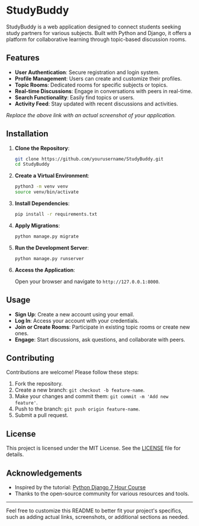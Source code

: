 
# StudyBuddy

StudyBuddy is a web application designed to connect students seeking study partners for various subjects. Built with Python and Django, it offers a platform for collaborative learning through topic-based discussion rooms.

## Features

- **User Authentication**: Secure registration and login system.
- **Profile Management**: Users can create and customize their profiles.
- **Topic Rooms**: Dedicated rooms for specific subjects or topics.
- **Real-time Discussions**: Engage in conversations with peers in real-time.
- **Search Functionality**: Easily find topics or users.
- **Activity Feed**: Stay updated with recent discussions and activities.



*Replace the above link with an actual screenshot of your application.*

## Installation

1. **Clone the Repository**:

   ```bash
   git clone https://github.com/yourusername/StudyBuddy.git
   cd StudyBuddy
   ```

2. **Create a Virtual Environment**:

   ```bash
   python3 -m venv venv
   source venv/bin/activate
   ```

3. **Install Dependencies**:

   ```bash
   pip install -r requirements.txt
   ```

4. **Apply Migrations**:

   ```bash
   python manage.py migrate
   ```

5. **Run the Development Server**:

   ```bash
   python manage.py runserver
   ```

6. **Access the Application**:

   Open your browser and navigate to `http://127.0.0.1:8000`.

## Usage

- **Sign Up**: Create a new account using your email.
- **Log In**: Access your account with your credentials.
- **Join or Create Rooms**: Participate in existing topic rooms or create new ones.
- **Engage**: Start discussions, ask questions, and collaborate with peers.

## Contributing

Contributions are welcome! Please follow these steps:

1. Fork the repository.
2. Create a new branch: `git checkout -b feature-name`.
3. Make your changes and commit them: `git commit -m 'Add new feature'`.
4. Push to the branch: `git push origin feature-name`.
5. Submit a pull request.

## License

This project is licensed under the MIT License. See the [LICENSE](LICENSE) file for details.

## Acknowledgements

- Inspired by the tutorial: [Python Django 7 Hour Course](https://www.youtube.com/watch?v=PtQiiknWUcI)
- Thanks to the open-source community for various resources and tools.

---

Feel free to customize this README to better fit your project's specifics, such as adding actual links, screenshots, or additional sections as needed. 
